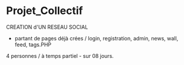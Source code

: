 # Projet_Collectif


CREATION d'UN RESEAU SOCIAL
- partant de pages déjà crées / login, registration, admin, news, wall, feed, tags.PHP

4 personnes / à temps partiel - sur 08 jours.

